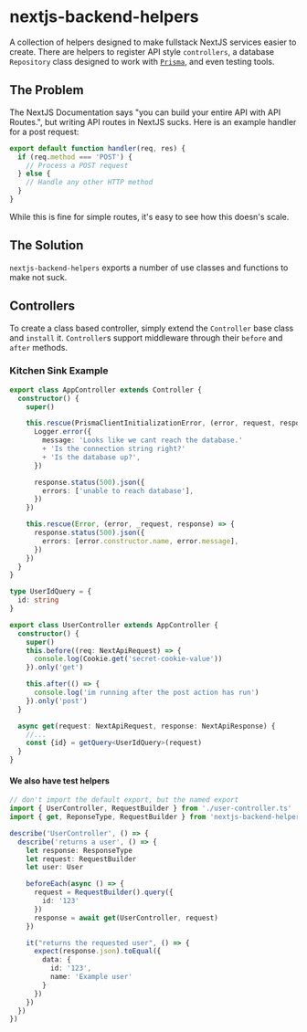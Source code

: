 # nextjs-backend-helpers

A collection of helpers designed to make fullstack NextJS services easier to create. There are helpers to register API style `controllers`, a database `Repository` class designed to work with [`Prisma`](https://www.prisma.io/), and even testing tools.

## The Problem

The NextJS Documentation says "you can build your entire API with API Routes.", but writing API routes in NextJS sucks. Here is an example handler for a post request:

```js
export default function handler(req, res) {
  if (req.method === 'POST') {
    // Process a POST request
  } else {
    // Handle any other HTTP method
  }
}
```

While this is fine for simple routes, it's easy to see how this doesn's scale.

## The Solution

`nextjs-backend-helpers` exports a number of use classes and functions to make not suck.

## Controllers

To create a class based controller, simply extend the `Controller` base class and `install` it.
`Controller`s support middleware through their `before` and `after` methods.

### Kitchen Sink Example
```ts
export class AppController extends Controller {
  constructor() {
    super()

    this.rescue(PrismaClientInitializationError, (error, request, response) => {
      Logger.error({
        message: 'Looks like we cant reach the database.'
        + 'Is the connection string right?'
        + 'Is the database up?',
      })

      response.status(500).json({
        errors: ['unable to reach database'],
      })
    })

    this.rescue(Error, (error, _request, response) => {
      response.status(500).json({
        errors: [error.constructor.name, error.message],
      })
    })
  }
}

type UserIdQuery = {
  id: string
}

export class UserController extends AppController {
  constructor() {
    super()
    this.before((req: NextApiRequest) => {
      console.log(Cookie.get('secret-cookie-value'))
    }).only('get')

    this.after(() => {
      console.log('im running after the post action has run')
    }).only('post')
  }

  async get(request: NextApiRequest, response: NextApiResponse) {
    //...
    const {id} = getQuery<UserIdQuery>(request)
  }
}
```
#### We also have test helpers

```ts
// don't import the default export, but the named export
import { UserController, RequestBuilder } from './user-controller.ts'
import { get, ReponseType, RequestBuilder } from 'nextjs-backend-helpers'

describe('UserController', () => {
  describe('returns a user', () => {
    let response: ResponseType
    let request: RequestBuilder
    let user: User

    beforeEach(async () => {
      request = RequestBuilder().query({
        id: '123'
      })
      response = await get(UserController, request)
    })

    it("returns the requested user", () => {
      expect(response.json).toEqual({
        data: {
          id: '123',
          name: 'Example user'
        }
      })
    })
  })
})
```

